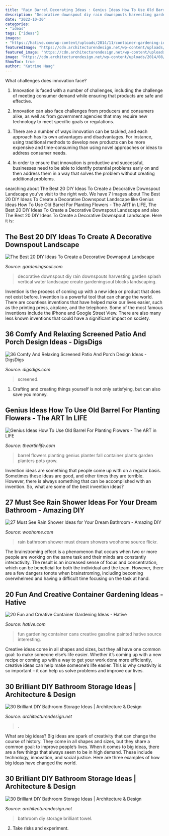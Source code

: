 ```yaml
---
title: "Rain Barrel Decorating Ideas : Genius Ideas How To Use Old Barrel For Planting Flowers"
description: "Decorative downspout diy rain downspouts harvesting garden splash vertical water landscape create gardeningsoul blocks landscaping"
date: "2022-10-30"
categories:
- "ideas"
tags: ["ideas"]
images:
- "https://hative.com/wp-content/uploads/2014/11/container-gardening-ideas/3-fun-painted-gasoline-cans-gardening.jpg"
featuredImage: "https://cdn.architecturendesign.net/wp-content/uploads/2014/08/diy-bathroom-storage-ideas-10.jpg"
featured_image: "https://cdn.architecturendesign.net/wp-content/uploads/2014/08/diy-bathroom-storage-ideas-6.jpg"
image: "https://cdn.architecturendesign.net/wp-content/uploads/2014/08/diy-bathroom-storage-ideas-6.jpg"
ShowToc: true
author: "Katrine Haag"
---
```



What challenges does innovation face?
1. Innovation is faced with a number of challenges, including the challenge of meeting consumer demand while ensuring that products are safe and effective.
2. Innovation can also face challenges from producers and consumers alike, as well as from government agencies that may require new technology to meet specific goals or regulations.

3. There are a number of ways innovation can be tackled, and each approach has its own advantages and disadvantages. For instance, using traditional methods to develop new products can be more expensive and time-consuming than using novel approaches or ideas to address consumer needs.

4. In order to ensure that innovation is productive and successful, businesses need to be able to identify potential problems early on and then address them in a way that solves the problem without creating additional problems.

	

		
searching about The Best 20 DIY Ideas To Create a Decorative Downspout Landscape you've visit to the right web. We have 7 Images about The Best 20 DIY Ideas To Create a Decorative Downspout Landscape like Genius Ideas How To Use Old Barrel For Planting Flowers - The ART in LIFE, The Best 20 DIY Ideas To Create a Decorative Downspout Landscape and also The Best 20 DIY Ideas To Create a Decorative Downspout Landscape. Here it is:
		
    
## The Best 20 DIY Ideas To Create A Decorative Downspout Landscape

<img loading=lazy src="http://gardeningsoul.com/wp-content/uploads/2017/10/5-51.jpg" onerror="this.onerror=null;this.src='https://tse1.mm.bing.net/th?id=OIP.Uj95hYNklTxd1prUZZClYwHaNd&amp;pid=15.1';" alt="The Best 20 DIY Ideas To Create a Decorative Downspout Landscape">

_Source: gardeningsoul.com_

>decorative downspout diy rain downspouts harvesting garden splash vertical water landscape create gardeningsoul blocks landscaping. 

	

Invention is the process of coming up with a new idea or product that does not exist before. Invention is a powerful tool that can change the world. There are countless inventions that have helped make our lives easier, such as the printing press, airplane, and the telephone. Some of the most famous inventions include the iPhone and Google Street View. There are also many less known inventions that could have a significant impact on society.

    
## 36 Comfy And Relaxing Screened Patio And Porch Design Ideas - DigsDigs

<img loading=lazy src="https://www.digsdigs.com/photos/comfy-and-relaxing-screened-patio-design-ideas-28.jpg" onerror="this.onerror=null;this.src='https://tse2.mm.bing.net/th?id=OIP.2FhbiMPDSPXK6OxQRUXODAHaLH&amp;pid=15.1';" alt="36 Comfy And Relaxing Screened Patio And Porch Design Ideas - DigsDigs">

_Source: digsdigs.com_

>screened. 

	

1. Crafting and creating things yourself is not only satisfying, but can also save you money.

    
## Genius Ideas How To Use Old Barrel For Planting Flowers - The ART In LIFE

<img loading=lazy src="http://theartinlife.com/wp-content/uploads/2016/09/8b94a675cdc2b84c0c095a45b56b9150.jpg" onerror="this.onerror=null;this.src='https://tse1.mm.bing.net/th?id=OIP.noAn2vaNWaIXMxO6aA386AHaLU&amp;pid=15.1';" alt="Genius Ideas How To Use Old Barrel For Planting Flowers - The ART in LIFE">

_Source: theartinlife.com_

>barrel flowers planting genius planter fall container plants garden planters pots grow. 

	

Invention ideas are something that people come up with on a regular basis. Sometimes these ideas are good, and other times they are terrible. However, there is always something that can be accomplished with an invention. So, what are some of the best invention ideas?

    
## 27 Must See Rain Shower Ideas For Your Dream Bathroom - Amazing DIY

<img loading=lazy src="https://www.woohome.com/wp-content/uploads/2015/03/Rain-Showers-Bathroom-ideas-woohome-13.jpg" onerror="this.onerror=null;this.src='https://tse4.mm.bing.net/th?id=OIP.LcwzVguEHj1MVSFLr_z1gQHaJ_&amp;pid=15.1';" alt="27 Must See Rain Shower Ideas for Your Dream Bathroom - Amazing DIY">

_Source: woohome.com_

>rain bathroom shower must dream showers woohome source flickr. 

	

The brainstroming effect is a phenomenon that occurs when two or more people are working on the same task and their minds are constantly interactivity. The result is an increased sense of focus and concentration, which can be beneficial for both the individual and the team. However, there are a few dangers tonote when brainstroming, including becoming overwhelmed and having a difficult time focusing on the task at hand.

    
## 20 Fun And Creative Container Gardening Ideas - Hative

<img loading=lazy src="https://hative.com/wp-content/uploads/2014/11/container-gardening-ideas/3-fun-painted-gasoline-cans-gardening.jpg" onerror="this.onerror=null;this.src='https://tse4.mm.bing.net/th?id=OIP.QoigEX02ZaawiGkFyFdpqgHaKJ&amp;pid=15.1';" alt="20 Fun and Creative Container Gardening Ideas - Hative">

_Source: hative.com_

>fun gardening container cans creative gasoline painted hative source interesting. 

	

Creative ideas come in all shapes and sizes, but they all have one common goal: to make someone else’s life easier. Whether it’s coming up with a new recipe or coming up with a way to get your work done more efficiently, creative ideas can help make someone’s life easier. This is why creativity is so important – it can help us solve problems and improve our lives.

    
## 30 Brilliant DIY Bathroom Storage Ideas | Architecture &amp; Design

<img loading=lazy src="https://cdn.architecturendesign.net/wp-content/uploads/2014/08/diy-bathroom-storage-ideas-10.jpg" onerror="this.onerror=null;this.src='https://tse1.mm.bing.net/th?id=OIP.eDQrBpgiEROAvGKM8EPjCwHaJ4&amp;pid=15.1';" alt="30 Brilliant DIY Bathroom Storage Ideas | Architecture &amp; Design">

_Source: architecturendesign.net_

>. 

	

What are big ideas?
Big ideas are spark of creativity that can change the course of history. They come in all shapes and sizes, but they share a common goal: to improve people’s lives. When it comes to big ideas, there are a few things that always seem to be in high demand. These include technology, innovation, and social justice. Here are three examples of how big ideas have changed the world.

    
## 30 Brilliant DIY Bathroom Storage Ideas | Architecture &amp; Design

<img loading=lazy src="https://cdn.architecturendesign.net/wp-content/uploads/2014/08/diy-bathroom-storage-ideas-6.jpg" onerror="this.onerror=null;this.src='https://tse2.mm.bing.net/th?id=OIP.Ibk-XO5S4kP3dWCW49u41gHaJ4&amp;pid=15.1';" alt="30 Brilliant DIY Bathroom Storage Ideas | Architecture &amp; Design">

_Source: architecturendesign.net_

>bathroom diy storage brilliant towel. 

	

2. Take risks and experiment.

